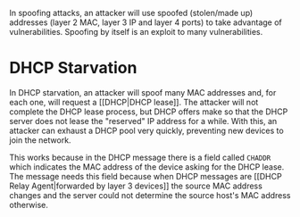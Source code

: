 In spoofing attacks, an attacker will use spoofed (stolen/made up) addresses (layer 2 MAC, layer 3 IP and layer 4 ports) to take advantage of vulnerabilities. Spoofing by itself is an exploit to many vulnerabilities.

# DHCP Starvation

In DHCP starvation, an attacker will spoof many MAC addresses and, for each one, will request a [[DHCP|DHCP lease]]. The attacker will not complete the DHCP lease process, but DHCP offers make so that the DHCP server does not lease the "reserved" IP address for a while. With this, an attacker can exhaust a DHCP pool very quickly, preventing new devices to join the network.

This works because in the DHCP message there is a field called `CHADDR` which indicates the MAC address of the device asking for the DHCP lease. The message needs this field because when DHCP messages are [[DHCP Relay Agent|forwarded by layer 3 devices]] the source MAC address changes and the server could not determine the source host's MAC address otherwise.

